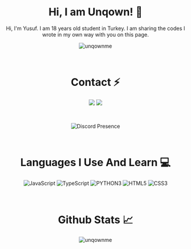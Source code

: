 <div align="center"> <h1>Hi, I am Unqown! 🥳</h1> </div>
<div align="center"> <p>Hi, I'm Yusuf.
I am 18 years old student in Turkey. I am sharing the codes I wrote in my own way with you on this page.
<div align="center"><img src="https://komarev.com/ghpvc/?username=unqownme&label=Ziyaretçi%20Sayısı&color=8279A6" alt="unqownme" align="center"/></div>
</p></div>
<div align="center"><p>‏‏‏‏‏‏‏‏   </p></div>

<div align="center"><h1>Contact ⚡</h1></div>
<div align="center">
<a href="https://discord.com/users/983087451822227476" target="_blank"><img src="https://img.shields.io/badge/-discord-black?style=for-the-badge&logo=discord&logoColor=1e44ee"></a>
<a href="https://github.com/unqownme" target="_blank"><img src="https://img.shields.io/badge/-github-black?style=for-the-badge&logo=github&logoColor=white"></a>
</div>
<div align="center"><p>‏‏‏‏‏‏‏‏   </p></div>
<div align="center"><img alt="Discord Presence" align="center" src= "https://lanyard-profile-readme.vercel.app/api/983087451822227476?theme=light&bg=c0c4ca&borderRadius=35px&hideBadges=false&animated=true)"></div>
<div align="center"><p>‏‏‏‏‏‏‏‏   </p></div>

<div align="center"> <h1>Languages I Use And Learn 💻</h1></div>
<div align="center">
    <img alt="JavaScript" align="center" src="https://img.shields.io/badge/-Javascript-edb200?style=flat-square&logo=javascript&logoColor=white"/>
    <img alt="TypeScript" align="center" src="https://img.shields.io/badge/-Typescript-007acc?style=flat-square&logo=typescript&logoColor=white"/>
    <img alt="PYTHON3" align="center" src="https://img.shields.io/badge/-Pyhton-yellow?style=flat-square&logo=python&logoColor=white"/>
    <img alt="HTML5" align="center" src="https://img.shields.io/badge/-HTML5-E34F26?style=flat-square&logo=html5&logoColor=white"/>
    <img alt="CSS3" align="center" src="https://img.shields.io/badge/-CSS3-264de4?style=flat-square&logo=css3&logoColor=white"/>
</div>
<div align="center"><p>‏‏‏‏‏‏‏‏   </p></div>

<div align="center"> <h1>Github Stats 📈</h1></div>
<div align="center"><img align="center" src="https://github-readme-stats.vercel.app/api?username=unqownme&theme=dark&show_icons=true&locale=en" alt="unqownme"></div>
